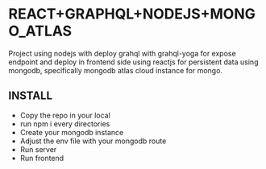 # REACT+GRAPHQL+NODEJS+MONGO_ATLAS

Project using nodejs with deploy grahql with grahql-yoga for expose endpoint and deploy in frontend side using reactjs
for persistent data using mongodb, specifically mongodb atlas cloud instance for mongo.


## INSTALL
- Copy the repo in your local
- run npm i every directories
- Create your mongodb instance
- Adjust the env file with your mongodb route
- Run server
- Run frontend

